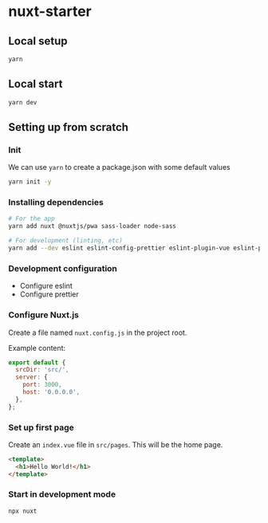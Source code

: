 # nuxt-starter

## Local setup

```sh
yarn
```

## Local start

```sh
yarn dev
```

## Setting up from scratch

### Init

We can use `yarn` to create a package.json with some default values

```sh
yarn init -y
```

### Installing dependencies

```sh
# For the app
yarn add nuxt @nuxtjs/pwa sass-loader node-sass

# For development (linting, etc)
yarn add --dev eslint eslint-config-prettier eslint-plugin-vue eslint-plugin-prettier prettier babel-eslint
```

### Development configuration

- Configure eslint
- Configure prettier

### Configure Nuxt.js

Create a file named `nuxt.config.js` in the project root.

Example content:

```js
export default {
  srcDir: 'src/',
  server: {
    port: 3000,
    host: '0.0.0.0',
  },
};
```

### Set up first page

Create an `index.vue` file in `src/pages`. This will be the home page.

```html
<template>
  <h1>Hello World!</h1>
</template>
```

### Start in development mode

```sh
npx nuxt
```

